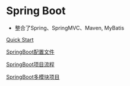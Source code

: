 # Spring Boot

- 整合了Spring、SpringMVC、Maven, MyBatis

[Quick Start](springboot-quickstart.md)

[SpringBoot配置文件](springboot-configuration.md)

[SpringBoot项目流程](springboot-project-workflow.md)

[SpringBoot多模块项目](springboot-multi-module.md)
